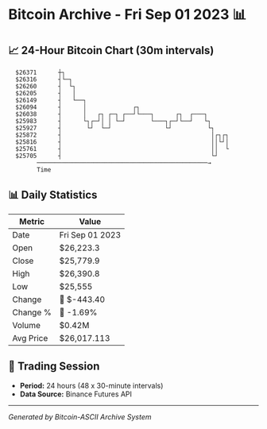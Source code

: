 # Bitcoin Archive - Fri Sep 01 2023 📊

## 📈 24-Hour Bitcoin Chart (30m intervals)

```
  $26371      ┼┐                                               
  $26316      ┤└─┐                                             
  $26260      ┤  └┐                                            
  $26205      ┤   │                                            
  $26149      ┤   └──┐                                         
  $26094      ┤      │             ┌┐                          
  $26038      ┤      │   ┌┐ ┌─┐ ┌──┘└───┐      ┌┐  ┌───┐       
  $25983      ┤      └┐┌─┘│ │ └─┘       └───┐┌─┘└──┘   └┐      
  $25927      ┤       └┘  └─┘               └┘          └┐     
  $25872      ┤                                          │┌┐┌┐ 
  $25816      ┤                                          ││└┘│ 
  $25761      ┤                                          ││  └ 
  $25705      ┤                                          └┘    
        ────────────────────────────────────────────────→
        Time
```

## 📊 Daily Statistics

| Metric | Value |
|--------|-------|
| Date | Fri Sep 01 2023 |
| Open | $26,223.3 |
| Close | $25,779.9 |
| High | $26,390.8 |
| Low | $25,555 |
| Change | 🔴 $-443.40 |
| Change % | 🔴 -1.69% |
| Volume | $0.42M |
| Avg Price | $26,017.113 |

## 📅 Trading Session

- **Period:** 24 hours (48 x 30-minute intervals)
- **Data Source:** Binance Futures API

---
*Generated by Bitcoin-ASCII Archive System*
